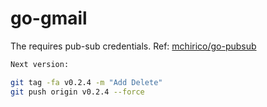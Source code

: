 # go-gmail

The requires pub-sub credentials.  Ref: [mchirico/go-pubsub](https://github.com/mchirico/go-pubsub)

```bash
Next version:

git tag -fa v0.2.4 -m "Add Delete"
git push origin v0.2.4 --force


```